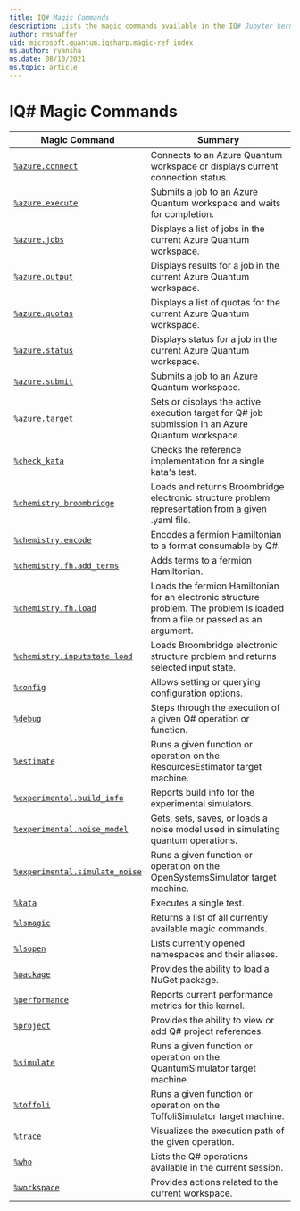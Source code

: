 ```yaml
---
title: IQ# Magic Commands
description: Lists the magic commands available in the IQ# Jupyter kernel.
author: rmshaffer
uid: microsoft.quantum.iqsharp.magic-ref.index
ms.author: ryansha
ms.date: 08/10/2021
ms.topic: article
---
```

# IQ# Magic Commands
| Magic Command | Summary |
|---------------|---------|
| [`%azure.connect`](xref:microsoft.quantum.iqsharp.magic-ref.azure.connect) | Connects to an Azure Quantum workspace or displays current connection status. |
| [`%azure.execute`](xref:microsoft.quantum.iqsharp.magic-ref.azure.execute) | Submits a job to an Azure Quantum workspace and waits for completion. |
| [`%azure.jobs`](xref:microsoft.quantum.iqsharp.magic-ref.azure.jobs) | Displays a list of jobs in the current Azure Quantum workspace. |
| [`%azure.output`](xref:microsoft.quantum.iqsharp.magic-ref.azure.output) | Displays results for a job in the current Azure Quantum workspace. |
| [`%azure.quotas`](xref:microsoft.quantum.iqsharp.magic-ref.azure.quotas) | Displays a list of quotas for the current Azure Quantum workspace. |
| [`%azure.status`](xref:microsoft.quantum.iqsharp.magic-ref.azure.status) | Displays status for a job in the current Azure Quantum workspace. |
| [`%azure.submit`](xref:microsoft.quantum.iqsharp.magic-ref.azure.submit) | Submits a job to an Azure Quantum workspace. |
| [`%azure.target`](xref:microsoft.quantum.iqsharp.magic-ref.azure.target) | Sets or displays the active execution target for Q# job submission in an Azure Quantum workspace. |
| [`%check_kata`](xref:microsoft.quantum.iqsharp.magic-ref.check_kata) | Checks the reference implementation for a single kata's test. |
| [`%chemistry.broombridge`](xref:microsoft.quantum.iqsharp.magic-ref.chemistry.broombridge) | Loads and returns Broombridge electronic structure problem representation from a given .yaml file. |
| [`%chemistry.encode`](xref:microsoft.quantum.iqsharp.magic-ref.chemistry.encode) | Encodes a fermion Hamiltonian to a format consumable by Q#. |
| [`%chemistry.fh.add_terms`](xref:microsoft.quantum.iqsharp.magic-ref.chemistry.fh.add_terms) | Adds terms to a fermion Hamiltonian. |
| [`%chemistry.fh.load`](xref:microsoft.quantum.iqsharp.magic-ref.chemistry.fh.load) | Loads the fermion Hamiltonian for an electronic structure problem. The problem is loaded from a file or passed as an argument. |
| [`%chemistry.inputstate.load`](xref:microsoft.quantum.iqsharp.magic-ref.chemistry.inputstate.load) | Loads Broombridge electronic structure problem and returns selected input state. |
| [`%config`](xref:microsoft.quantum.iqsharp.magic-ref.config) | Allows setting or querying configuration options. |
| [`%debug`](xref:microsoft.quantum.iqsharp.magic-ref.debug) | Steps through the execution of a given Q# operation or function. |
| [`%estimate`](xref:microsoft.quantum.iqsharp.magic-ref.estimate) | Runs a given function or operation on the ResourcesEstimator target machine. |
| [`%experimental.build_info`](xref:microsoft.quantum.iqsharp.magic-ref.experimental.build_info) | Reports build info for the experimental simulators. |
| [`%experimental.noise_model`](xref:microsoft.quantum.iqsharp.magic-ref.experimental.noise_model) | Gets, sets, saves, or loads a noise model used in simulating quantum operations. |
| [`%experimental.simulate_noise`](xref:microsoft.quantum.iqsharp.magic-ref.experimental.simulate_noise) | Runs a given function or operation on the OpenSystemsSimulator target machine. |
| [`%kata`](xref:microsoft.quantum.iqsharp.magic-ref.kata) | Executes a single test. |
| [`%lsmagic`](xref:microsoft.quantum.iqsharp.magic-ref.lsmagic) | Returns a list of all currently available magic commands. |
| [`%lsopen`](xref:microsoft.quantum.iqsharp.magic-ref.lsopen) | Lists currently opened namespaces and their aliases. |
| [`%package`](xref:microsoft.quantum.iqsharp.magic-ref.package) | Provides the ability to load a NuGet package. |
| [`%performance`](xref:microsoft.quantum.iqsharp.magic-ref.performance) | Reports current performance metrics for this kernel. |
| [`%project`](xref:microsoft.quantum.iqsharp.magic-ref.project) | Provides the ability to view or add Q# project references. |
| [`%simulate`](xref:microsoft.quantum.iqsharp.magic-ref.simulate) | Runs a given function or operation on the QuantumSimulator target machine. |
| [`%toffoli`](xref:microsoft.quantum.iqsharp.magic-ref.toffoli) | Runs a given function or operation on the ToffoliSimulator target machine. |
| [`%trace`](xref:microsoft.quantum.iqsharp.magic-ref.trace) | Visualizes the execution path of the given operation. |
| [`%who`](xref:microsoft.quantum.iqsharp.magic-ref.who) | Lists the Q# operations available in the current session. |
| [`%workspace`](xref:microsoft.quantum.iqsharp.magic-ref.workspace) | Provides actions related to the current workspace. |
